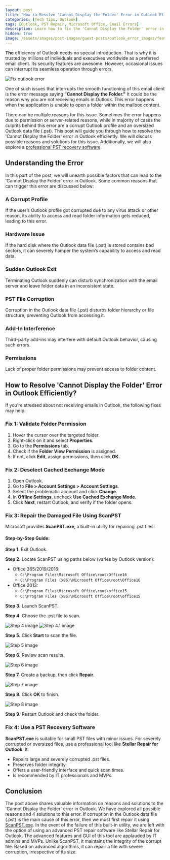```yaml
---
layout: post
title: "How to Resolve 'Cannot Display the Folder' Error in Outlook Efficiently"
categories: [Tech Tips, Outlook]
tags: [Outlook, PST Repair, Microsoft Office, Email Errors]
description: Learn how to fix the 'Cannot Display the Folder' error in Outlook with step-by-step solutions and PST repair methods.
hidden: true
image: /assets/images/post-images/guest-posts/outlook_error_images/featured.png
---
```


**The** efficiency of Outlook needs no special introduction. That is why it is trusted by millions of individuals and executives worldwide as a preferred email client. Its security features are awesome. However, occasional issues can interrupt its seamless operation through errors. 

![Fix outlook error](/assets/images/post-images/guest-posts/outlook_error_images/featured.png)

One of such issues that interrupts the smooth functioning of this email client is the error message saying **"Cannot Display the Folder."** It could be the reason why you are not receiving emails in Outlook. This error happens when the application is unable to open a folder within the mailbox content. 

There can be multiple reasons for this issue. Sometimes the error happens due to permission or server-related reasons, while in majority of cases the culprits behind this error are a corrupt Outlook profile and an oversized Outlook data file (.pst). This post will guide you through how to resolve the 'Cannot Display the Folder' error in Outlook efficiently. We will discuss possible reasons and solutions for this issue. Additionally, we will also explore a [professional PST recovery software](https://www.stellarinfo.com/outlook-pst-file-recovery.php). 

## Understanding the Error

In this part of the post, we will unearth possible factors that can lead to the 'Cannot Display the Folder' error in Outlook. Some common reasons that can trigger this error are discussed below:

### A Corrupt Profile
If the user’s Outlook profile got corrupted due to any virus attack or other reason, its ability to access and read folder information gets reduced, leading to this error. 

### Hardware Issue
If the hard disk where the Outlook data file (.pst) is stored contains bad sectors, it can severely hamper the system’s capability to access and read data.

### Sudden Outlook Exit
Terminating Outlook suddenly can disturb synchronization with the email server and leave folder data in an inconsistent state.

### PST File Corruption
Corruption in the Outlook data file (.pst) disturbs folder hierarchy or file structure, preventing Outlook from accessing it.

### Add-In Interference
Third-party add-ins may interfere with default Outlook behavior, causing such errors.

### Permissions
Lack of proper folder permissions may prevent access to folder content.

## How to Resolve 'Cannot Display the Folder' Error in Outlook Efficiently?

If you're stressed about not receiving emails in Outlook, the following fixes may help:

### Fix 1: Validate Folder Permission

1. Hover the cursor over the targeted folder.
2. Right-click on it and select **Properties**.
3. Go to the **Permissions** tab.
4. Check if the **Folder View Permission** is assigned.
5. If not, click **Edit**, assign permissions, then click **OK**.

### Fix 2: Deselect Cached Exchange Mode

1. Open Outlook.
2. Go to **File > Account Settings > Account Settings**.
3. Select the problematic account and click **Change**.
4. In **Offline Settings**, uncheck **Use Cached Exchange Mode**.
5. Click **Next**, restart Outlook, and verify if the folder opens.

### Fix 3: Repair the Damaged File Using ScanPST

Microsoft provides **ScanPST.exe**, a built-in utility for repairing .pst files:

#### Step-by-Step Guide:

**Step 1.** Exit Outlook.

**Step 2.** Locate ScanPST using paths below (varies by Outlook version):
   - Office 365/2019/2016:  
     - `C:\Program Files\Microsoft Office\root\Office16`
     - `C:\Program Files (x86)\Microsoft Office\root\Office16`
   - Office 2013:  
     - `C:\Program Files\Microsoft Office\root\office15`
     - `C:\Program Files (x86)\Microsoft Office\root\office15`

**Step 3.** Launch ScanPST.

**Step 4.** Choose the .pst file to scan.

![Step 4 image](/assets/images/post-images/guest-posts/outlook_error_images/image_1.png)
![Step 4.1 image](/assets/images/post-images/guest-posts/outlook_error_images/image_2.png)

**Step 5.** Click **Start** to scan the file.

![Step 5 image](/assets/images/post-images/guest-posts/outlook_error_images/image_3.png)

**Step 6.** Review scan results.

![Step 6 image](/assets/images/post-images/guest-posts/outlook_error_images/image_4.png)

**Step 7.** Create a backup, then click **Repair**.

![Step 7 image](/assets/images/post-images/guest-posts/outlook_error_images/image_5.png)

**Step 8.** Click **OK** to finish.

![Step 8 image](/assets/images/post-images/guest-posts/outlook_error_images/image_6.png)

**Step 9.** Restart Outlook and check the folder.

### Fix 4: Use a PST Recovery Software

**ScanPST.exe** is suitable for small PST files with minor issues. For severely corrupted or oversized files, use a professional tool like **Stellar Repair for Outlook**. It:

- Repairs large and severely corrupted .pst files.
- Preserves folder integrity.
- Offers a user-friendly interface and quick scan times.
- Is recommended by IT professionals and MVPs.

## Conclusion

The post above shares valuable information on reasons and solutions to the 'Cannot Display the Folder' error in Outlook. We have explored all possible reasons and 4 solutions to this error. If corruption in the Outlook data file (.pst) is the main cause of this error, then we must first repair it using [ScanPST.exe](https://www.stellarinfo.com/article/download-free-scanpst-exe.php). In the event of the failure of this built-in utility, we are left with the option of using an advanced PST repair software like Stellar Repair for Outlook. The advanced features and GUI of this tool are applauded by IT admins and MVPs. Unlike ScanPST, it maintains the integrity of the corrupt file. Based on advanced algorithms, it can repair a file with severe corruption, irrespective of its size.
